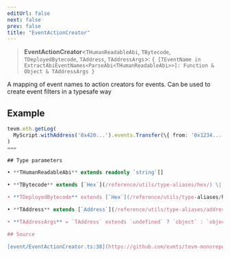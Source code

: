 ```yaml
---
editUrl: false
next: false
prev: false
title: "EventActionCreator"
---
```


> **EventActionCreator**\<`THumanReadableAbi`, `TBytecode`, `TDeployedBytecode`, `TAddress`, `TAddressArgs`\>: `{ [TEventName in ExtractAbiEventNames<ParseAbi<THumanReadableAbi>>]: Function & Object & TAddressArgs }`

A mapping of event names to action creators for events. Can be used to create event filters in a typesafe way

## Example

```typescript
tevm.eth.getLog(
  MyScript.withAddress('0x420...').events.Transfer(\{ from: '0x1234...' \}),
)
===

## Type parameters

• **THumanReadableAbi** extends readonly `string`[]

• **TBytecode** extends [`Hex`](/reference/utils/type-aliases/hex/) \| `undefined`

• **TDeployedBytecode** extends [`Hex`](/reference/utils/type-aliases/hex/) \| `undefined`

• **TAddress** extends [`Address`](/reference/utils/type-aliases/address/) \| `undefined`

• **TAddressArgs** = `TAddress` extends `undefined` ? `object` : `object`

## Source

[event/EventActionCreator.ts:38](https://github.com/evmts/tevm-monorepo/blob/main/packages/contract/src/event/EventActionCreator.ts#L38)

